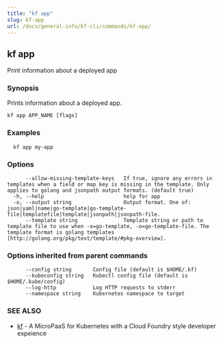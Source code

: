 ```yaml
---
title: "kf app"
slug: kf-app
url: /docs/general-info/kf-cli/commands/kf-app/
---
```

## kf app

Print information about a deployed app

### Synopsis

Prints information about a deployed app.

```
kf app APP_NAME [flags]
```

### Examples

```
  kf app my-app
```

### Options

```
      --allow-missing-template-keys   If true, ignore any errors in templates when a field or map key is missing in the template. Only applies to golang and jsonpath output formats. (default true)
  -h, --help                          help for app
  -o, --output string                 Output format. One of: json|yaml|name|go-template|go-template-file|templatefile|template|jsonpath|jsonpath-file.
      --template string               Template string or path to template file to use when -o=go-template, -o=go-template-file. The template format is golang templates [http://golang.org/pkg/text/template/#pkg-overview].
```

### Options inherited from parent commands

```
      --config string       Config file (default is $HOME/.kf)
      --kubeconfig string   Kubectl config file (default is $HOME/.kube/config)
      --log-http            Log HTTP requests to stderr
      --namespace string    Kubernetes namespace to target
```

### SEE ALSO

* [kf](/docs/general-info/kf-cli/commands/kf/)	 - A MicroPaaS for Kubernetes with a Cloud Foundry style developer expeience

